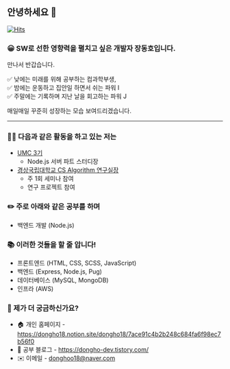 ## 안녕하세요 👋

[![Hits](https://hits.seeyoufarm.com/api/count/incr/badge.svg?url=https%3A%2F%2Fgithub.com%2FJangDongHo%2Fhit-counter&count_bg=%2379C83D&title_bg=%23555555&icon=&icon_color=%23E7E7E7&title=hits&edge_flat=false)](https://github.com/JangDongHo)

### 😀 SW로 선한 영향력을 펼치고 싶은 개발자 장동호입니다.

만나서 반갑습니다.

✅ 낮에는 미래를 위해 공부하는 컴과학부생, <br>
✅ 밤에는 운동하고 집안일 하면서 쉬는 파워 I <br>
✅ 주말에는 기록하며 지난 날을 회고하는 파워 J <br>

매일매일 꾸준히 성장하는 모습 보여드리겠습니다.

---

### 🏃‍♂️ 다음과 같은 활동을 하고 있는 저는
- [UMC 3기](https://www.makeus.in/umc)
    - Node.js 서버 파트 스터디장
- [경상국립대학교 CS Algorithm 연구실장](https://www.gnu.ac.kr/cs/main.do)
    - 주 1회 세미나 참여
    - 연구 프로젝트 참여

### ✏️ 주로 아래와 같은 공부를 하며
- 백엔드 개발 (Node.js)

### 📚 이러한 것들을 할 줄 압니다!
- 프론트엔드 (HTML, CSS, SCSS, JavaScript)
- 백엔드 (Express, Node.js, Pug)
- 데이터베이스 (MySQL, MongoDB)
- 인프라 (AWS)

### 🤔 제가 더 궁금하신가요?
- 🏠 개인 홈페이지 - https://dongho18.notion.site/dongho18/7ace91c4b2b248c684fa6f98ec7b56f0
- 🌱 공부 블로그 - https://dongho-dev.tistory.com/
- ✉️ 이메일 - donghoo18@naver.com
